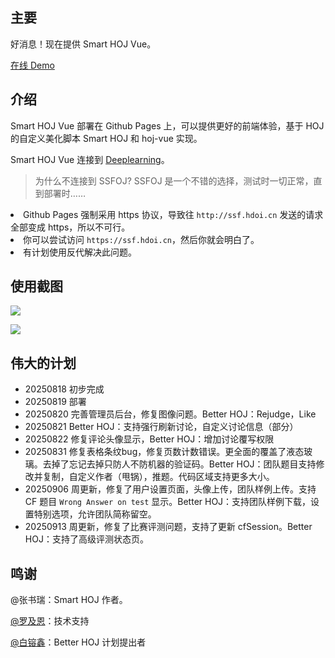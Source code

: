## 主要

好消息！现在提供 Smart HOJ Vue。

[在线 Demo](https://oj.lsnas.xyz/)

## 介绍

Smart HOJ Vue 部署在 Github Pages 上，可以提供更好的前端体验，基于 HOJ 的自定义美化脚本 Smart HOJ 和 hoj-vue 实现。

Smart HOJ Vue 连接到 [Deeplearning](https://deeplearning.org.cn)。

> 为什么不连接到 SSFOJ?
> SSFOJ 是一个不错的选择，测试时一切正常，直到部署时……
<li>Github Pages 强制采用 https 协议，导致往 <code>http://ssf.hdoi.cn</code> 发送的请求全部变成 https，所以不可行。</li>
<li>你可以尝试访问 <code>https://ssf.hdoi.cn</code>，然后你就会明白了。</li>
<li>有计划使用反代解决此问题。</li>

## 使用截图

![](https://cdn.luogu.com.cn/upload/image_hosting/d7zk6r9y.png)

![](https://cdn.luogu.com.cn/upload/image_hosting/eat4k8h7.png)

## 伟大的计划

- 20250818 初步完成
- 20250819 部署
- 20250820 完善管理员后台，修复图像问题。Better HOJ：Rejudge，Like
- 20250821 Better HOJ：支持强行刷新讨论，自定义讨论信息（部分）
- 20250822 修复评论头像显示，Better HOJ：增加讨论覆写权限
- 20250831 修复表格条纹bug，修复页数计数错误。更全面的覆盖了液态玻璃。去掉了忘记去掉只防人不防机器的验证码。Better HOJ：团队题目支持修改并复制，自定义作者（甩锅），推题。代码区域支持更多大小。
- 20250906 周更新，修复了用户设置页面，头像上传，团队样例上传。支持 CF 题目 `Wrong Answer on test` 显示。Better HOJ：支持团队样例下载，设置特别选项，允许团队简称留空。
- 20250913 周更新，修复了比赛评测问题，支持了更新 cfSession。Better HOJ：支持了高级评测状态页。

## 鸣谢
@张书瑞：Smart HOJ 作者。

[@罗及恩](https://github.com/gene-2012)：技术支持

[@白镕鑫](https://github.com/BaiRX-max)：Better HOJ 计划提出者